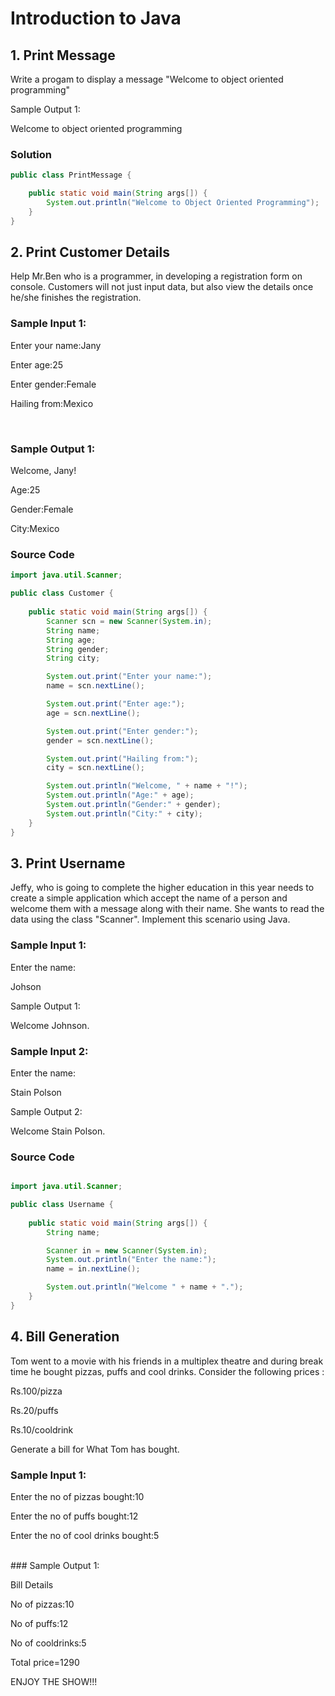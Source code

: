 # Introduction to Java

## 1. Print Message


Write a progam to display a message "Welcome to object oriented programming"

Sample Output 1:

Welcome to object oriented programming

### Solution
```java
public class PrintMessage {

    public static void main(String args[]) {
        System.out.println("Welcome to Object Oriented Programming");
    }
}
```



## 2. Print Customer Details


Help Mr.Ben who is a programmer, in developing a registration form on console. Customers will not just input data, but also view the details once he/she finishes the registration. 

### Sample Input 1:

Enter your name:Jany

Enter age:25

Enter gender:Female

Hailing from:Mexico

<br/>

### Sample Output 1:

Welcome, Jany!

Age:25

Gender:Female

City:Mexico

### Source Code
```java
import java.util.Scanner;

public class Customer {
    
    public static void main(String args[]) {
        Scanner scn = new Scanner(System.in);
        String name;
        String age;
        String gender;
        String city;

        System.out.print("Enter your name:");
        name = scn.nextLine();

        System.out.print("Enter age:");
        age = scn.nextLine();

        System.out.print("Enter gender:");
        gender = scn.nextLine();

        System.out.print("Hailing from:");
        city = scn.nextLine();

        System.out.println("Welcome, " + name + "!");
        System.out.println("Age:" + age);
        System.out.println("Gender:" + gender);
        System.out.println("City:" + city);
    }
}
```


## 3. Print Username


Jeffy, who is going to complete the higher education in this year needs to create a simple application which accept the name of a person and welcome them with a message along with their name. She wants to read the data using the class "Scanner". Implement this scenario using Java.

### Sample Input 1: 

Enter the name:

Johson

Sample Output 1:

Welcome Johnson.



### Sample Input 2: 

Enter the name:

Stain Polson

Sample Output 2:

Welcome Stain Polson.

### Source Code
```java

import java.util.Scanner;

public class Username {
    
    public static void main(String args[]) {
        String name;

        Scanner in = new Scanner(System.in);
        System.out.println("Enter the name:");
        name = in.nextLine();

        System.out.println("Welcome " + name + ".");
    }
}

```

## 4. Bill Generation


Tom went to a movie with his friends in a multiplex theatre and during  break time he bought pizzas, puffs and cool drinks. Consider   the following prices : 

Rs.100/pizza

Rs.20/puffs

Rs.10/cooldrink

Generate a bill for What Tom has bought.



### Sample Input 1:

Enter the no of pizzas bought:10

Enter the no of puffs bought:12

Enter the no of cool drinks bought:5

<br />
### Sample Output 1:

Bill Details

No of pizzas:10

No of puffs:12

No of cooldrinks:5

Total price=1290

ENJOY THE SHOW!!!

